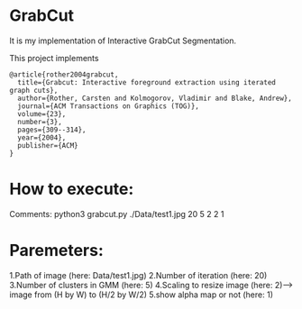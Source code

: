 # GrabCut

It is my implementation of Interactive GrabCut Segmentation.


This project implements

    @article{rother2004grabcut,
      title={Grabcut: Interactive foreground extraction using iterated graph cuts},
      author={Rother, Carsten and Kolmogorov, Vladimir and Blake, Andrew},
      journal={ACM Transactions on Graphics (TOG)},
      volume={23},
      number={3},
      pages={309--314},
      year={2004},
      publisher={ACM}
    }

# How to execute:

Comments: python3 grabcut.py ./Data/test1.jpg 20 5 2 2 1

# Paremeters:

1.Path of image                    (here: Data/test1.jpg)
2.Number of iteration              (here: 20)
3.Number of clusters in GMM        (here: 5)
4.Scaling to resize image          (here: 2)--> image from (H by W) to (H/2 by W/2)
5.show alpha map or not            (here: 1)
